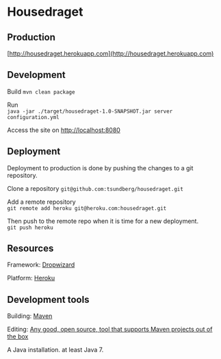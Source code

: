 # Housedraget


## Production

[http://housedraget.herokuapp.com](http://housedraget.herokuapp.com) 

## Development

Build 
`mvn clean package`
  
Run  
`java -jar ./target/housedraget-1.0-SNAPSHOT.jar server configuration.yml`

Access the site on [http://localhost:8080](http://localhost:8080)

## Deployment

Deployment to production is done by pushing the changes to a git repository.

Clone a repository
`git@github.com:tsundberg/housedraget.git`

Add a remote repository  
`git remote add heroku git@heroku.com:housedraget.git`

Then push to the remote repo when it is time for a new deployment.  
`git push heroku`

## Resources

Framework: [Dropwizard](http://dropwizard.io) 

Platform: [Heroku](http://heroku.com) 

## Development tools

Building: [Maven](http://maven.apache.org)
 
Editing: [Any good, open source, tool that supports Maven projects out of the box](https://www.jetbrains.com/idea/download/) 

A Java installation. at least Java 7.
